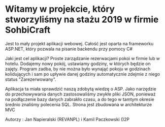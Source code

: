 # Witamy w projekcie, który stworzyliśmy na stażu 2019 w firmie SohbiCraft


Jest to mały projekt aplikacji webowej. Całość jest oparta na frameworku ASP.NET, który pozwala na pisanie backendu przy pomocy C#

Jaki jest cel aplikacji? Proste zarządzanie rezerwacjami pokoi w firmie lub w hotelu. Dodajemy nowy pokój, ustawiamy godziny, w których będzie on zajęty. Program zadba, by nie można było wynająć pokoju w godzinach kolidujących i sam po upływie danej godziny automatycznie zdejmie z niego status "Zarezerwowany". 

Aplikacja ta miała sprawdzić naszą zdobytą wiedzę o ASP. Jako narzędzie do przechowywania danych zastosowaliśmy zwykłe pliki JSON, ponieważ na podłączenie bazy danych zabrakło czasu, a do tego w tamtym okresie średnio znaliśmy polecenia SQL. Strona jest zbudowana w architekturze MVC


Autorzy : Jan Napieralski (REVANPL) i Kamil Paczkowski ()2P
